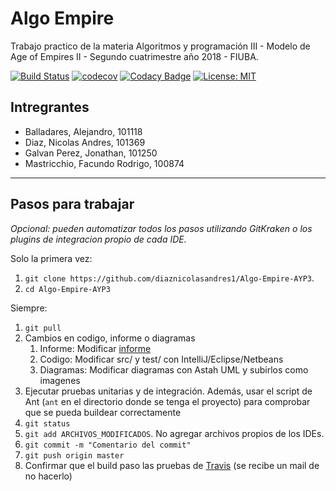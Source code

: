# Algo Empire
Trabajo practico de la materia Algoritmos y programación III - Modelo de Age of Empires II -
Segundo cuatrimestre año 2018 - FIUBA.

[![Build Status](https://travis-ci.com/diaznicolasandres1/Algo-Empire-AYP3.svg?branch=master)](https://travis-ci.com/diaznicolasandres1/Algo-Empire-AYP3)
[![codecov](https://codecov.io/gh/diaznicolasandres1/Algo-Empire-AYP3/branch/master/graph/badge.svg)](https://codecov.io/gh/diaznicolasandres1/Algo-Empire-AYP3)
[![Codacy Badge](https://api.codacy.com/project/badge/Grade/02562e58ec574e73bee2a1ecf7b99712)](https://www.codacy.com/app/diaznicolasandres1/Algo-Empire-AYP3?utm_source=github.com&amp;utm_medium=referral&amp;utm_content=diaznicolasandres1/Algo-Empire-AYP3&amp;utm_campaign=Badge_Grade)
[![License: MIT](https://img.shields.io/badge/License-MIT-yellow.svg)](https://opensource.org/licenses/MIT)

## Intregrantes
-  Balladares, Alejandro, 101118
-  Diaz, Nicolas Andres, 101369
-  Galvan Perez, Jonathan, 101250
-  Mastricchio, Facundo Rodrigo, 100874

---
## Pasos para trabajar

_Opcional: pueden automatizar todos los pasos utilizando GitKraken o los plugins de integracion propio de cada IDE._

Solo la primera vez:
1. `git clone https://github.com/diaznicolasandres1/Algo-Empire-AYP3`.
1. `cd Algo-Empire-AYP3`

Siempre:
1. `git pull`
1. Cambios en codigo, informe o diagramas
    1. Informe: Modificar [informe](https://www.overleaf.com/6538475577bggwkfmmvhnz)
    1. Codigo: Modificar src/ y test/ con IntelliJ/Eclipse/Netbeans
    1. Diagramas: Modificar diagramas con Astah UML y subirlos como imagenes
1. Ejecutar pruebas unitarias y de integración. Además, usar el script de Ant (`ant` en el directorio donde se tenga el proyecto) para comprobar que se pueda buildear correctamente
1. `git status`
1. `git add ARCHIVOS_MODIFICADOS`. No agregar archivos propios de los IDEs.
1. `git commit -m "Comentario del commit"`
1. `git push origin master` 
1. Confirmar que el build paso las pruebas de [Travis](https://travis-ci.com/diaznicolasandres1/Algo-Empire-AYP3/) (se recibe un mail de no hacerlo)
